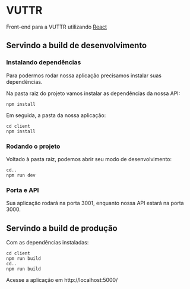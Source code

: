 # VUTTR

Front-end para a VUTTR utilizando [React](https://reactjs.org/)

## Servindo a build de desenvolvimento

### Instalando dependências
Para podermos rodar nossa aplicação precisamos instalar suas dependências.

Na pasta raiz do projeto vamos instalar as dependências da nossa API: 
```
npm install
```

Em seguida, a pasta da nossa aplicação:
```
cd client
npm install
```

### Rodando o projeto
Voltado à pasta raiz, podemos abrir seu modo de desenvolvimento:
```
cd..
npm run dev
```

### Porta e API
Sua aplicação rodará na porta 3001, enquanto nossa API estará na porta 3000.


## Servindo a build de produção
Com as dependências instaladas:
```
cd client
npm run build
cd..
npm run build
```

Acesse a aplicação em http://localhost:5000/